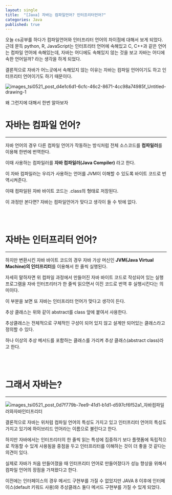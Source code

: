 ```yaml
---
layout: single
title:  "[Java] 자바는 컴파일언어? 인터프리터언어?"
categories: Java
published: true
---
```


오늘 cs공부를 하다가 컴파일언어와 인터프리터 언어의 차이점에 대해서 보게 되었다. 근데 문득 python, R, JavaScript는 인터프리터 언어에 속해있고 C, C++과 같은 언어는 컴파일 언어에 속해있는데, 
자바는 어디에도 속해있지 않는 것을 보고 자바는 어디에 속한 언어일까? 라는 생각을 하게 되었다.

결론적으로 자바가 어느곳에서 속해있지 않는 이유는 자바는 컴파일 언어이기도 하고 인터프리터 언어이기도 하기 때문이다.

![images_tsi0521_post_d4e1c6d1-6cfc-46c2-8671-4cc98a74985f_Untitled-drawing-1](https://github.com/nam8399/NewProduct/assets/69960282/f13d8f3e-1c40-4423-9e24-5b1cf5b48a9e)


왜 그런지에 대해서 한번 알아보자

# 자바는 컴파일 언어?

---

자바 언어의 경우 다른 컴파일 언어가 작동하는 방식처럼 전체 소스코드를 **컴파일러**를 이용해 한번에 번역한다. 

이때 사용하는 컴파일러를 **자바 컴파일러(Java Compiler)** 라고 한다.

이 자바 컴파일러는 우리가 사용하는 언어를 JVM이 이해할 수 있도록 바이트 코드로 번역시켜준다.

이때 컴파일된 자바 바이트 코드는 .class의 형태로 저장된다.

이 과정만 본다면? 자바는 컴파일언어가 맞다고 생각이 들 수 밖에 없다.

<br/><br/>

# 자바는 인터프리터 언어?

---

하지만 변환시킨 자바 바이트 코드의 경우 자바 가상 머신인 **JVM(Java Virtual Machine)의 인터프리터**를 이용해서 한 줄씩 실행된다.

자세히 말하자면 위 컴파일 과정에서 만들어진 자바 바이트 코드로 작성되어 있는 실행 프로그램을 자바 인터프리터가 한 줄씩 읽으면서 이진 코드로 번역 후 실행시킨다는 의미이다.

이 부분을 보면 또 자바는 인터프리터 언어가 맞다고 생각이 든다.

추상 클래스는 위와 같이 abstract를 class 앞에 붙여서 사용한다.

추상클래스는 전체적으로 구체적인 구성이 되어 있지 않고 설계만 되어있는 클래스라고 정의할 수 있다.

하나 이상의 추상 메서드를 포함하는 클래스를 가리켜 추상 클래스(abstract class)라고 한다.

<br/><br/>

# 그래서 자바는?

---

![images_tsi0521_post_0d7f779b-7ee9-41d1-b1d1-d597cf6f52a1_자바컴파일러와자바인터프리터](https://github.com/nam8399/NewProduct/assets/69960282/4efd14a5-725f-4516-8808-65fe4c646bb4)

결론적으로 자바는 위처럼 컴파일 언어의 특성도 가지고 있고 인터프리터 언어의 특성도 가지고 있기에 하이브리드 언어라는 이름으로 불린다고 한다.

하지만 자바에서는 인터프리터의 한 줄씩 읽는 특성에 집중하기 보다 플랫폼에 독립적으로 작동할 수 있게 사용됨을 중점을 두고 인터프리터를 이해하는 것이 더 좋을 것 같다는 의견이 있다.

실제로 자바가 처음 만들어졌을 때 인터프리터 언어로 만들어졌다가 성능 향상을 위해서 컴파일 언어의 장점을 가져왔다고 한다.


이전에는 인터페이스의 경우 메서드 구현부를 가질 수 없었지만 JAVA 8 이후에 인터페이스(default 키워드 사용)와 추상클래스 둘다 메서드 구현부를 가질 수 있게 되었다.




